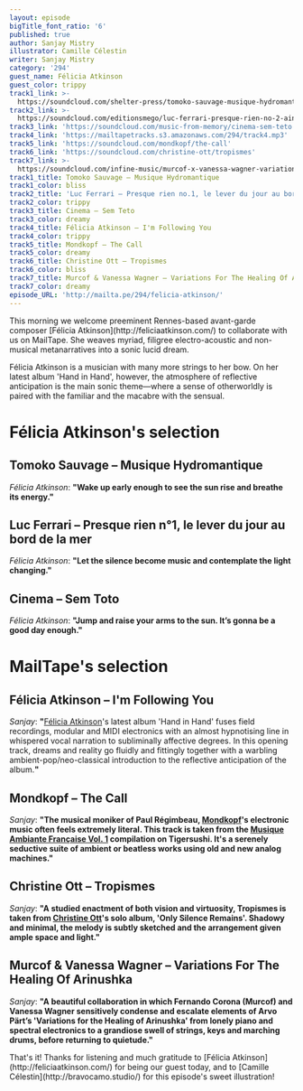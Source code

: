 ```yaml
---
layout: episode
bigTitle_font_ratio: '6'
published: true
author: Sanjay Mistry
illustrator: Camille Célestin
writer: Sanjay Mistry
category: '294'
guest_name: Félicia Atkinson
guest_color: trippy
track1_link: >-
  https://soundcloud.com/shelter-press/tomoko-sauvage-musique-hydromantique-sample-mix-sp087
track2_link: >-
  https://soundcloud.com/editionsmego/luc-ferrari-presque-rien-no-2-ainsi-continue-la-nuit-dans-ma-tete-multiple-excerpt-regrm-005
track3_link: 'https://soundcloud.com/music-from-memory/cinema-sem-teto'
track4_link: 'https://mailtapetracks.s3.amazonaws.com/294/track4.mp3'
track5_link: 'https://soundcloud.com/mondkopf/the-call'
track6_link: 'https://soundcloud.com/christine-ott/tropismes'
track7_link: >-
  https://soundcloud.com/infine-music/murcof-x-vanessa-wagner-variations-for-the-healing-of-arinushka-arvo-part-edit-version
track1_title: Tomoko Sauvage – Musique Hydromantique
track1_color: bliss
track2_title: 'Luc Ferrari – Presque rien no.1, le lever du jour au bord de la mer'
track2_color: trippy
track3_title: Cinema – Sem Teto
track3_color: dreamy
track4_title: Félicia Atkinson – I'm Following You
track4_color: trippy
track5_title: Mondkopf – The Call
track5_color: dreamy
track6_title: Christine Ott – Tropismes
track6_color: bliss
track7_title: Murcof & Vanessa Wagner – Variations For The Healing Of Arinushka
track7_color: dreamy
episode_URL: 'http://mailta.pe/294/felicia-atkinson/'
---
```

<p id="introduction">This morning we welcome preeminent Rennes-based avant-garde composer [Félicia Atkinson](http://feliciaatkinson.com/) to collaborate with us on MailTape. She weaves myriad, filigree electro-acoustic and non-musical metanarratives into a sonic lucid dream.</p>
<p>Félicia Atkinson is a musician with many more strings to her bow. On her latest album 'Hand in Hand', however, the atmosphere of reflective anticipation is the main sonic theme—where a sense of otherworldly is paired with the familiar and the macabre with the sensual.</p>


# Félicia Atkinson's selection


## Tomoko Sauvage – Musique Hydromantique
_Félicia Atkinson_: **"**Wake up early enough to see the sun rise and breathe its energy.**"**

## Luc Ferrari – Presque rien n°1, le lever du jour au bord de la mer
_Félicia Atkinson_: **"**Let the silence become music and contemplate the light changing.**"**

## Cinema – Sem Toto
_Félicia Atkinson_: **"**Jump and raise your arms to the sun. It’s gonna be a good day enough.**"**


# MailTape's selection

## Félicia Atkinson – I'm Following You
_Sanjay_: **"**[Félicia Atkinson](http://feliciaatkinson.com/)'s latest album 'Hand in Hand' fuses field recordings, modular and MIDI electronics with an almost hypnotising line in whispered vocal narration to subliminally affective degrees. In this opening track, dreams and reality go fluidly and fittingly together with a warbling ambient-pop/neo-classical introduction to the reflective anticipation of the album.**"**

## Mondkopf – The Call
_Sanjay_: **"**The musical moniker of Paul Régimbeau, [Mondkopf](http://mondkopf.tumblr.com/)'s electronic music often feels extremely literal. This track is taken from the [Musique Ambiante Française Vol. 1](https://tigersushirecords.bandcamp.com/album/musique-ambiante-fran-aise-vol-1) compilation on Tigersushi. It's a serenely seductive suite of ambient or beatless works using old and new analog machines.**"**

## Christine Ott – Tropismes
_Sanjay_: **"**A studied enactment of both vision and virtuosity, Tropismes is taken from [Christine Ott](http://www.christineott.fr/)'s solo album, 'Only Silence Remains'. Shadowy and minimal, the melody is subtly sketched and the arrangement given ample space and light.**"**

## Murcof & Vanessa Wagner – Variations For The Healing Of Arinushka
_Sanjay_: **"**A beautiful collaboration in which Fernando Corona (Murcof) and Vanessa Wagner sensitively condense and escalate elements of Arvo Pärt’s 'Variations for the Healing of Arinushka' from lonely piano and spectral electronics to a grandiose swell of strings, keys and marching drums, before returning to quietude.**"**

<p id="outroduction">That's it! Thanks for listening and much gratitude to [Félicia Atkinson](http://feliciaatkinson.com/) for being our guest today, and to [Camille Célestin](http://bravocamo.studio/) for this episode's sweet illustration!</p>
